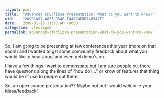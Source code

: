 ```yaml
---
layout: post
title:  "Advanced CFEclipse Presentation: What do you want to know?"
uid:	"8A9B1A97-A855-D340-F44674DDB740547F"
date:   2008-01-15 11:08 AM +0000
categories: cfeclipse
permalink: advanced-cfeclipse-presentation-what-do-you-want-to-know
---
```

So, I am going to be presenting at few conferences this year (more on that soon!) and I wanted to get some community feedback about what you would like to hear about and even get demo's on. 

I have a few things I want to demonstrate but I am sure people out there have questions along the lines of "how do I..." or know of features that thing would be of use to people out there.

So, an open source presentation?? Maybe not but I would welcome your ideas/feedback!